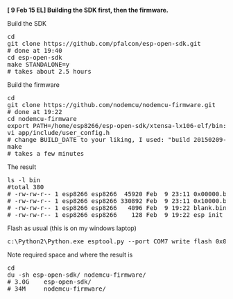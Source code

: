 <b>[ 9 Feb 15 EL] Building the SDK first, then the firmware.</b>

Build the SDK
<pre>
cd
git clone https://github.com/pfalcon/esp-open-sdk.git
# done at 19:40
cd esp-open-sdk
make STANDALONE=y
# takes about 2.5 hours
</pre>

Build the firmware
<pre>
cd
git clone https://github.com/nodemcu/nodemcu-firmware.git
# done at 19:22
cd nodemcu-firmware
export PATH=/home/esp8266/esp-open-sdk/xtensa-lx106-elf/bin:$PATH
vi app/include/user_config.h
# change BUILD_DATE to your liking, I used: "build 20150209-eyal"
make
# takes a few minutes
</pre>

The result
<pre>
ls -l bin
#total 380
# -rw-rw-r-- 1 esp8266 esp8266  45920 Feb  9 23:11 0x00000.bin
# -rw-rw-r-- 1 esp8266 esp8266 330892 Feb  9 23:11 0x10000.bin
# -rw-rw-r-- 1 esp8266 esp8266   4096 Feb  9 19:22 blank.bin
# -rw-rw-r-- 1 esp8266 esp8266    128 Feb  9 19:22 esp_init_data_default.bin
</pre>

Flash as usual (this is on my windows laptop)
<pre>
c:\Python2\Python.exe esptool.py --port COM7 write_flash 0x00000 0x00000.bin 0x10000 0x10000.bin
</pre>

Note required space and where the result is
<pre>
cd
du -sh esp-open-sdk/ nodemcu-firmware/
# 3.0G    esp-open-sdk/
# 34M     nodemcu-firmware/
</pre>

